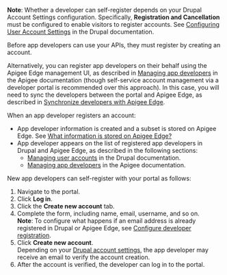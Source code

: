 **Note**: Whether a developer can self-register depends on your Drupal Account Settings configuration. Specifically, **Registration and Cancellation** must be configured to enable visitors to register accounts. See [Configuring User Account Settings](https://www.drupal.org/docs/user%5Fguide/en/config-user.html) in the Drupal documentation.

Before app developers can use your APIs, they must register by creating an account.

Alternatively, you can register app developers on their behalf using the Apigee Edge management UI, as described in [Managing app developers](https://docs.apigee.com/api-platform/publish/adding-developers-your-api-product) in the Apigee documentation (though self-service account management via a developer portal is recommended over this approach). In this case, you will need to sync the developers between the portal and Apigee Edge, as described in [Synchronize developers with Apigee Edge](synchronize-developers-with-apigee-edge).

When an app developer registers an account:

* App developer information is created and a subset is stored on Apigee Edge. See [What information is stored on Apigee Edge?](what-information-is-stored-on-apigee-edge)
* App developer appears on the list of registered app developers in Drupal and Apigee Edge, as described in the following sections:  
   * [Managing user accounts](https://www.drupal.org/docs/user%5Fguide/en/user-chapter.html) in the Drupal documentation.  
   * [Managing app developers](https://docs.apigee.com/api-platform/publish/adding-developers-your-api-product) in the Apigee documentation.

New app developers can self-register with your portal as follows:

1. Navigate to the portal.
2. Click **Log in**.
3. Click the **Create new account** tab.
4. Complete the form, including name, email, username, and so on.  
**Note**: To configure what happens if an email address is already registered in Drupal or Apigee Edge, see [Configure developer registration](configue-developer-registration).
5. Click **Create new account**.  
Depending on your [Drupal account settings](https://www.drupal.org/docs/user%5Fguide/en/config-user.html), the app developer may receive an email to verify the account creation.
6. After the account is verified, the developer can log in to the portal.